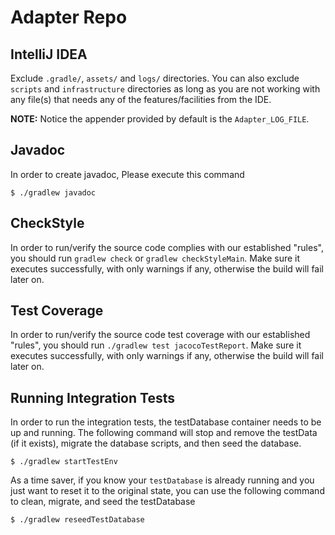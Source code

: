 # Adapter Repo

## IntelliJ IDEA
Exclude `.gradle/`, `assets/` and `logs/` directories. You can also exclude `scripts` and `infrastructure` directories
as long as you are not working with any file(s) that needs any of the features/facilities from the IDE.

**NOTE:** Notice the appender provided by default is the `Adapter_LOG_FILE`.

## Javadoc
In order to create javadoc, Please execute this command

```
$ ./gradlew javadoc
```

## CheckStyle
In order to run/verify the source code complies with our established "rules", you should run `gradlew check` or
`gradlew checkStyleMain`. Make sure it executes successfully, with only warnings if any, otherwise the build will fail
later on.


## Test Coverage
In order to run/verify the source code test coverage with our established "rules", you should run
`./gradlew test jacocoTestReport`. Make sure it executes successfully, with only warnings if any, otherwise the build will fail
later on.



## Running Integration Tests

In order to run the integration tests, the testDatabase container needs to be up and running. The following command 
will stop and remove the testData (if it exists), migrate the database scripts, and then seed the database.

```
$ ./gradlew startTestEnv
```

As a time saver, if you know your `testDatabase` is already running and you just want to reset it to the  original
state, you can use the following command to clean, migrate, and seed the testDatabase

```
$ ./gradlew reseedTestDatabase
```
